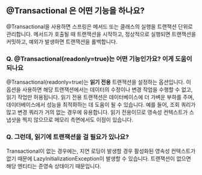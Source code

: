 ## @Transactional 은 어떤 기능을 하나요?
@Transactional을 사용하면 스프링은 메서드 또는 클래스의 실행을 트랜잭션 단위로 관리합니다. 메서드가 호출될 때 트랜잭션을 시작하고, 정상적으로 실행되면 트랜잭션을 커밋하고, 예외가 발생하면 트랜잭션을 롤백합니다.

### Q. @Transactional(readonly=true)는 어떤 기능인가요? 이게 도움이 되나요
@Transactional(readonly=true)는 **읽기 전용** 트랜잭션을 설정하는 옵션입니다. 이 옵션을 사용하면 해당 트랜잭션에서는 데이터의 수정이나 변경 작업을 수행할 수 없고, 읽기 작업만 허용됩니다. 읽기 전용 트랜잭션은 데이터베이스에 더 가벼운 부하를 주며, 데이터베이스에서 성능을 최적화하는 데 도움이 될 수 있습니다. 예를 들어, 조회 쿼리가 많고 변경 쿼리가 거의 없는 경우에 유용합니다.
읽기 전용이므로 영속성 컨텍스트가 스냅샷을 찍지 않으므로 메모리 측면에서도 이점이 있습니다.

### Q. 그런데, 읽기에 트랜잭션을 걸 필요가 있나요?
Transactional이 없는 경우에는, 지연 로딩이 발생할 경우 활성화된 영속성 컨텍스트가 없기 때문에 LazyInitializationException이 발생할 수 있습니다. 트랜잭션이 없으면 해당 엔티티는 준영속 상태이기 때문입니다.